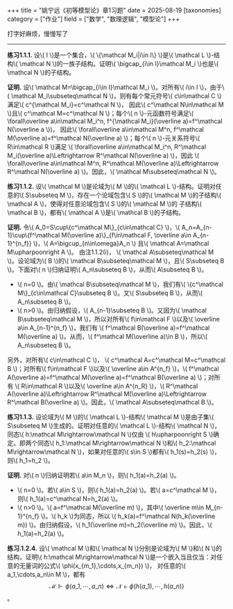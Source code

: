 +++
title = "姚宁远《初等模型论》章1习题"
date = 2025-08-19
[taxonomies]
category = ["作业"]
field = ["数学", "数理逻辑", "模型论"]
+++

打字好麻烦，慢慢写了

---
__练习1.1.1.__ 设\\( I \\)是一个集合，\\( \\{\mathcal M\_i|i\in I\\} \\)是\\( \mathcal L \\)-结构\\( \mathcal N \\)的一族子结构。证明\\( \bigcap\_{i\in I}\mathcal M\_i \\)也是\\( \mathcal N \\)的子结构。

__证明.__ 设\\( \mathcal M=\bigcap\_{i\in I}\mathcal M\_i \\)。对所有\\( i\in I \\)，由于\\( \mathcal M\_i\subseteq\mathcal N \\)，则有每个常元符号\\( c\in\mathcal C \\)满足\\( c^{\mathcal M\_i}=c^\mathcal N \\)，
因此\\( c^\mathcal N\in\mathcal M \\)且\\( c^\mathcal M=c^\mathcal N \\)；每个\\( n \\)-元函数符号满足\\( \forall\overline a\in\mathcal M\_i^n, f^{\mathcal M\_i}(\overline a)=f^\mathcal N(\overline a \\))，
因此\\( \forall\overline a\in\mathcal M^n, f^\mathcal M(\overline a)=f^\mathcal N(\overline a) \\)；每个\\( n \\)-元关系符号\\( R\in\mathcal R \\)满足
\\( \forall\overline a\in\mathcal M\_i^n, R^\mathcal M\_i(\overline a)\Leftrightarrow R^\mathcal N(\overline a) \\)，因此
\\( \forall\overline a\in\mathcal M^n, R^\mathcal M(\overline a)\Leftrightarrow R^\mathcal N(\overline a) \\)。因此，\\( \mathcal M\subseteq\mathcal N \\)。

__练习1.1.2.__ 设\\( \mathcal M \\)是论域为\\( M \\)的\\( \mathcal L \\)-结构。证明对任意的\\( S\subseteq M \\)，存在一个论域包含\\( S \\)的\\( \mathcal M \\)的子结构\\( \mathcal A \\)，使得对任意论域包含\\( S \\)的\\( \mathcal M \\)的
子结构\\( \mathcal B \\)，都有\\( \mathcal A \\)是\\( \mathcal B \\)的子结构。

__证明.__ 令\\( A\_0=S\cup\\{c^\mathcal M\\}\_{c\in\mathcal C} \\)，\\( A\_n=A\_{n-1}\cup\\{f^\mathcal M(\overline a)\\}\_{f\in\mathcal F, \overline a\in A_{n-1}^{n_f}} \\)，\\( A=\bigcup_{n\in\omega}A_n \\)
且\\( \mathcal A=\mathcal M\upharpoonright A \\)。
由注1.1.2(i)，
\\( \mathcal A\subseteq\mathcal M \\)。设论域为\\( B \\)的\\( \mathcal B\subseteq\mathcal M \\)，且\\( S\subseteq B \\)。下面对\\( n \\)归纳证明\\( A_n\subseteq B \\)，从而\\( A\subseteq B \\)。
* \\( n=0 \\)。由\\( \mathcal B\subseteq\mathcal M \\)，我们有\\( \\{c^\mathcal M\\}\_{c\in\mathcal C}\subseteq B \\)。又\\( S\subseteq B \\)，从而\\( A_n\subseteq B \\)。
* \\( n>0 \\)。由归纳假设，\\( A_{n-1}\subseteq B \\)。又因为\\( \mathcal B\subseteq\mathcal M \\)，所以对所有\\( f\in\mathcal F \\)以及\\( \overline a\in A_{n-1}^{n_f} \\)，我们有
\\( f^\mathcal B(\overline a)=f^\mathcal M(\overline a) \\)。从而，\\( f^\mathcal M(\overline a)\in B \\)，所以\\( A_n\subseteq B \\)。

另外，对所有\\( c\in\mathcal C \\)，
\\( c^\mathcal A=c^\mathcal M=c^\mathcal B \\)；对所有\\( f\in\mathcal F \\)以及\\( \overline a\in A^{n\_f} \\)，\\( f^\mathcal A(\overline a)=f^\mathcal M(\overline a)=f^\mathcal B(\overline a) \\)；对所有
\\( R\in\mathcal R \\)以及\\( \overline a\in A^{n\_R} \\)，\\( R^\mathcal A(\overline a)\Leftrightarrow R^\mathcal M(\overline a)\Leftrightarrow R^\mathcal B(\overline a) \\)。因此，\\( \mathcal A\subseteq\mathcal B \\)。

__练习1.1.3.__ 设论域为\\( M \\)的\\( \mathcal L \\)-结构\\( \mathcal M \\)是由子集\\( S\subseteq M \\)生成的。证明对任意的\\( \mathcal L \\)-结构\\( \mathcal N \\)，同态\\( h:\mathcal M\rightarrow\mathcal N \\)仅由
\\( h\upharpoonright S \\)确定。即两个同态\\( h\_1:\mathcal M\rightarrow\mathcal N \\)和\\( h\_2:\mathcal M\rightarrow\mathcal N \\)，如果对任意的\\( s\in S \\)都有\\( h\_1(s)=h\_2(s) \\)，则\\( h\_1=h\_2 \\)。

__证明.__ 对\\( n \\)归纳证明若\\( a\in M_n \\)，则\\( h\_1(a)=h\_2(a) \\)。
* \\( n=0 \\)。若\\( a\in S \\)，则\\( h\_1(a)=h\_2(a) \\)。若\\( a=c^\mathcal M \\)，则\\( h\_1(a)=c^\mathcal N=h\_2(a) \\)。
* \\( n>0 \\)。\\( a=f^\mathcal M(\overline m) \\)，其中\\( \overline m\in M_{n-1}^{n_f} \\)。\\( h\_k \\)为同态，所以
\\( h\_k(a)=f^\mathcal N(h\_k(\overline m)) \\)。由归纳假设，\\( h\_1(\overline m)=h\_2(\overline m) \\)。因此，\\( h\_1(a)=h\_2(a) \\)。

__练习.1.2.4.__ 设\\( \mathcal M \\)和\\( \mathcal N \\)分别是论域为\\( M \\)和\\( N \\)的结构，证明\\( h:\mathcal M\rightarrow\mathcal N \\)是一个嵌入当且仅当：对任意的无量词的公式\\( \phi(x\_{m\_1},\cdots,x\_{m\_n}) \\)，
对任意的\\( a\_1,\cdots,a\_n\in M \\)，都有
$$\mathcal M\Vdash\phi(a\_1,\cdots,a\_n)\Leftrightarrow\mathcal N\Vdash\phi(h(a\_1),\cdots,h(a\_n))$$。
